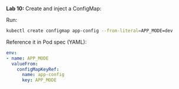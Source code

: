 **Lab 10:** Create and inject a ConfigMap:

Run:
```bash
kubectl create configmap app-config --from-literal=APP_MODE=dev

```

Reference it in Pod spec (YAML):

```yaml
env:
- name: APP_MODE
  valueFrom:
    configMapKeyRef:
      name: app-config
      key: APP_MODE
```


